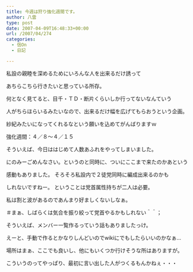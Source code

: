 ```yaml
---
title: 今週は狩り強化週間です。
author: 八雲
type: post
date: 2007-04-09T16:48:33+00:00
url: /2007/04/274
categories:
  - 信On
  - 日記

---
```

私設の親睦を深めるためにいろんな人を出来るだけ誘って
  
あちらこちら行きたいと思っている所存。
  
何となく見てると、目千・ＴＤ・断片くらいしか行ってないなんていう
  
人がちらほらいるみたいなので、出来るだけ幅を広げてもらおうという企画。
  
紗紀みたいになってくれるなという願いを込めてがんばりますｗ

強化週間：４／８～４／１５

そういえば、今日ははじめて人数あふれをやってしまいました。
  
にのみーごめんなさい。というのと同時に、ついにここまで来たのかあという
  
感動もありました。 そろそろ私設内で２徒党同時に編成出来るのかも
  
しれないですねー。 ということは党首属性持ちが二人は必要。
  
私は割と波があるのであんまり好ましくないしなぁ。
  
＃まぁ、しばらくは気合を振り絞って党首やるかもしれない＾＾；

そういえば、メンバー一覧作るっていう話もありましたっけ。
  
えーと、手動で作るとかなりしんどいのでwikiにでもしたらいいのかなぁ…
  
場所はまぁ、ここでも良いし、他にもいくつか行けそうな所はありますが。
  
こういうのってやっぱり、最初に言い出した人がつくるもんかねぇ・・・